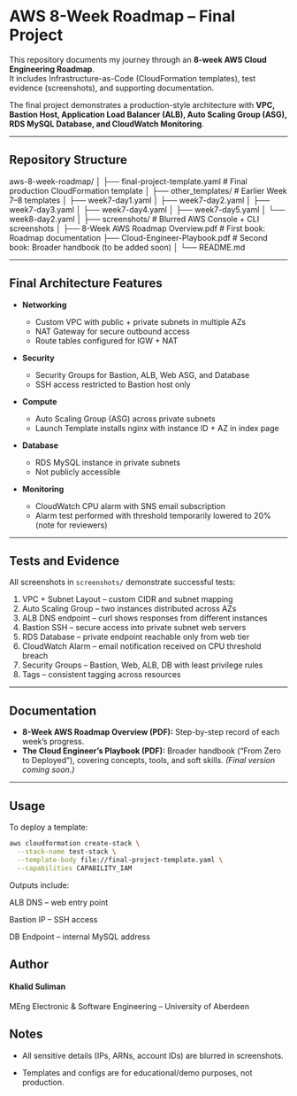 # AWS 8-Week Roadmap – Final Project

This repository documents my journey through an **8-week AWS Cloud Engineering Roadmap**.  
It includes Infrastructure-as-Code (CloudFormation templates), test evidence (screenshots), and supporting documentation.

The final project demonstrates a production-style architecture with **VPC, Bastion Host, Application Load Balancer (ALB), Auto Scaling Group (ASG), RDS MySQL Database, and CloudWatch Monitoring**.

---

## Repository Structure

aws-8-week-roadmap/
│
├── final-project-template.yaml      # Final production CloudFormation template
│
├── other_templates/                 # Earlier Week 7–8 templates
│   ├── week7-day1.yaml
│   ├── week7-day2.yaml
│   ├── week7-day3.yaml
│   ├── week7-day4.yaml
│   ├── week7-day5.yaml
│   └── week8-day2.yaml
│
├── screenshots/                     # Blurred AWS Console + CLI screenshots
│
├── 8-Week AWS Roadmap Overview.pdf  # First book: Roadmap documentation
├── Cloud-Engineer-Playbook.pdf      # Second book: Broader handbook (to be added soon)
│
└── README.md

---

## Final Architecture Features

- **Networking**
  - Custom VPC with public + private subnets in multiple AZs
  - NAT Gateway for secure outbound access
  - Route tables configured for IGW + NAT

- **Security**
  - Security Groups for Bastion, ALB, Web ASG, and Database
  - SSH access restricted to Bastion host only

- **Compute**
  - Auto Scaling Group (ASG) across private subnets
  - Launch Template installs nginx with instance ID + AZ in index page

- **Database**
  - RDS MySQL instance in private subnets
  - Not publicly accessible

- **Monitoring**
  - CloudWatch CPU alarm with SNS email subscription
  - Alarm test performed with threshold temporarily lowered to 20% (note for reviewers)

---

## Tests and Evidence

All screenshots in `screenshots/` demonstrate successful tests:

1. VPC + Subnet Layout – custom CIDR and subnet mapping  
2. Auto Scaling Group – two instances distributed across AZs  
3. ALB DNS endpoint – curl shows responses from different instances  
4. Bastion SSH – secure access into private subnet web servers  
5. RDS Database – private endpoint reachable only from web tier  
6. CloudWatch Alarm – email notification received on CPU threshold breach  
7. Security Groups – Bastion, Web, ALB, DB with least privilege rules  
8. Tags – consistent tagging across resources  

---

## Documentation

- **8-Week AWS Roadmap Overview (PDF):** Step-by-step record of each week’s progress.  
- **The Cloud Engineer’s Playbook (PDF):** Broader handbook (“From Zero to Deployed”), covering concepts, tools, and soft skills. *(Final version coming soon.)*

---

## Usage

To deploy a template:

```bash
aws cloudformation create-stack \
  --stack-name test-stack \
  --template-body file://final-project-template.yaml \
  --capabilities CAPABILITY_IAM
```
Outputs include:

ALB DNS – web entry point

Bastion IP – SSH access

DB Endpoint – internal MySQL address

## Author

#### Khalid Suliman
MEng Electronic & Software Engineering – University of Aberdeen

## Notes

- All sensitive details (IPs, ARNs, account IDs) are blurred in screenshots.

- Templates and configs are for educational/demo purposes, not production.
